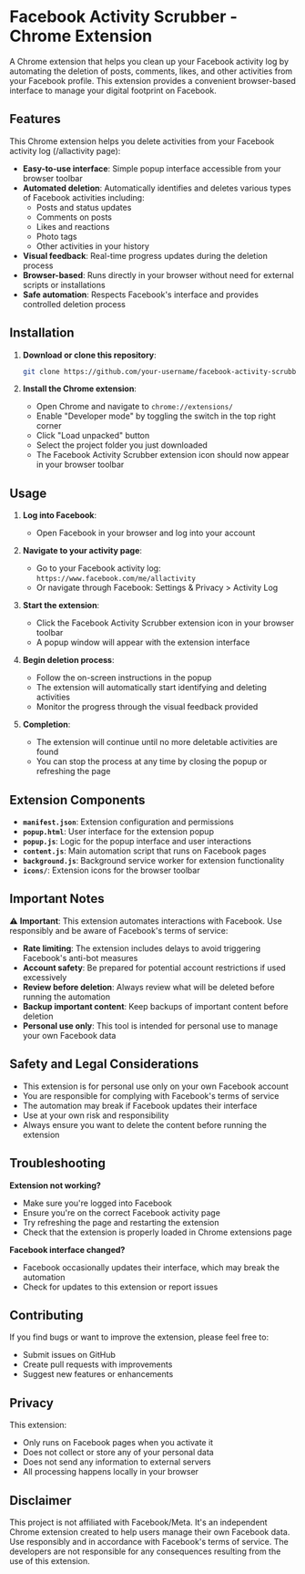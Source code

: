 # Facebook Activity Scrubber - Chrome Extension

A Chrome extension that helps you clean up your Facebook activity log by automating the deletion of posts, comments, likes, and other activities from your Facebook profile. This extension provides a convenient browser-based interface to manage your digital footprint on Facebook.

## Features

This Chrome extension helps you delete activities from your Facebook activity log (/allactivity page):

- **Easy-to-use interface**: Simple popup interface accessible from your browser toolbar
- **Automated deletion**: Automatically identifies and deletes various types of Facebook activities including:
  - Posts and status updates
  - Comments on posts
  - Likes and reactions
  - Photo tags
  - Other activities in your history
- **Visual feedback**: Real-time progress updates during the deletion process
- **Browser-based**: Runs directly in your browser without need for external scripts or installations
- **Safe automation**: Respects Facebook's interface and provides controlled deletion process

## Installation

1. **Download or clone this repository**:

   ```bash
   git clone https://github.com/your-username/facebook-activity-scrubber.git
   ```

2. **Install the Chrome extension**:
   - Open Chrome and navigate to `chrome://extensions/`
   - Enable "Developer mode" by toggling the switch in the top right corner
   - Click "Load unpacked" button
   - Select the project folder you just downloaded
   - The Facebook Activity Scrubber extension icon should now appear in your browser toolbar

## Usage

1. **Log into Facebook**:

   - Open Facebook in your browser and log into your account

2. **Navigate to your activity page**:

   - Go to your Facebook activity log: `https://www.facebook.com/me/allactivity`
   - Or navigate through Facebook: Settings & Privacy > Activity Log

3. **Start the extension**:

   - Click the Facebook Activity Scrubber extension icon in your browser toolbar
   - A popup window will appear with the extension interface

4. **Begin deletion process**:

   - Follow the on-screen instructions in the popup
   - The extension will automatically start identifying and deleting activities
   - Monitor the progress through the visual feedback provided

5. **Completion**:
   - The extension will continue until no more deletable activities are found
   - You can stop the process at any time by closing the popup or refreshing the page

## Extension Components

- **`manifest.json`**: Extension configuration and permissions
- **`popup.html`**: User interface for the extension popup
- **`popup.js`**: Logic for the popup interface and user interactions
- **`content.js`**: Main automation script that runs on Facebook pages
- **`background.js`**: Background service worker for extension functionality
- **`icons/`**: Extension icons for the browser toolbar

## Important Notes

⚠️ **Important**: This extension automates interactions with Facebook. Use responsibly and be aware of Facebook's terms of service:

- **Rate limiting**: The extension includes delays to avoid triggering Facebook's anti-bot measures
- **Account safety**: Be prepared for potential account restrictions if used excessively
- **Review before deletion**: Always review what will be deleted before running the automation
- **Backup important content**: Keep backups of important content before deletion
- **Personal use only**: This tool is intended for personal use to manage your own Facebook data

## Safety and Legal Considerations

- This extension is for personal use only on your own Facebook account
- You are responsible for complying with Facebook's terms of service
- The automation may break if Facebook updates their interface
- Use at your own risk and responsibility
- Always ensure you want to delete the content before running the extension

## Troubleshooting

**Extension not working?**

- Make sure you're logged into Facebook
- Ensure you're on the correct Facebook activity page
- Try refreshing the page and restarting the extension
- Check that the extension is properly loaded in Chrome extensions page

**Facebook interface changed?**

- Facebook occasionally updates their interface, which may break the automation
- Check for updates to this extension or report issues

## Contributing

If you find bugs or want to improve the extension, please feel free to:

- Submit issues on GitHub
- Create pull requests with improvements
- Suggest new features or enhancements

## Privacy

This extension:

- Only runs on Facebook pages when you activate it
- Does not collect or store any of your personal data
- Does not send any information to external servers
- All processing happens locally in your browser

## Disclaimer

This project is not affiliated with Facebook/Meta. It's an independent Chrome extension created to help users manage their own Facebook data. Use responsibly and in accordance with Facebook's terms of service. The developers are not responsible for any consequences resulting from the use of this extension.
